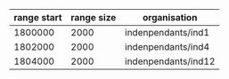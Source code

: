 | range start | range size | organisation |
| ----------- | ---------- | ------------ |
| 1800000 | 2000 | indenpendants/ind1 |
| 1802000 | 2000 | indenpendants/ind4 |
| 1804000 | 2000 | indenpendants/ind12 |
